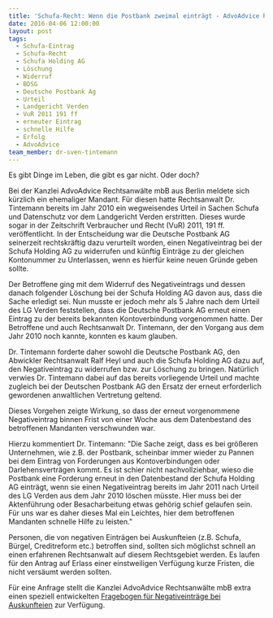 ```yaml
---
title: 'Schufa-Recht: Wenn die Postbank zweimal einträgt - AdvoAdvice hilft schnell bei Löschung von Negativeintrag'
date: 2016-04-06 12:00:00
layout: post
tags:
  - Schufa-Eintrag
  - Schufa-Recht
  - Schufa Holding AG
  - Löschung
  - Widerruf
  - BDSG
  - Deutsche Postbank Ag
  - Urteil
  - Landgericht Verden
  - VuR 2011 191 ff
  - erneuter Eintrag
  - schnelle Hilfe
  - Erfolg
  - AdvoAdvice
team_member: dr-sven-tintemann
---
```



Es gibt Dinge im Leben, die gibt es gar nicht. Oder doch?

Bei der Kanzlei AdvoAdvice Rechtsanwälte mbB aus Berlin meldete sich kürzlich ein ehemaliger Mandant. Für diesen hatte Rechtsanwalt Dr. Tintemann bereits im Jahr 2010 ein wegweisendes Urteil in Sachen Schufa und Datenschutz vor dem Landgericht Verden erstritten. Dieses wurde sogar in der Zeitschrift Verbraucher und Recht (VuR) 2011, 191 ff. veröffentlicht. In der Entscheidung war die Deutsche Postbank AG seinerzeit rechtskräftig dazu verurteilt worden, einen Negativeintrag bei der Schufa Holding AG zu widerrufen und künftig Einträge zu der gleichen Kontonummer zu Unterlassen, wenn es hierfür keine neuen Gründe geben sollte.

Der Betroffene ging mit dem Widerruf des Negativeintrags und dessen danach folgender Löschung bei der Schufa Holding AG davon aus, dass die Sache erledigt sei. Nun musste er jedoch mehr als 5 Jahre nach dem Urteil des LG Verden feststellen, dass die Deutsche Postbank AG erneut einen Eintrag zu der bereits bekannten Kontoverbindung vorgenommen hatte. Der Betroffene und auch Rechtsanwalt Dr. Tintemann, der den Vorgang aus dem Jahr 2010 noch kannte, konnten es kaum glauben.

Dr. Tintemann forderte daher sowohl die Deutsche Postbank AG, den Abwickler Rechtsanwalt Ralf Heyl und auch die Schufa Holding AG dazu auf, den Negativeintrag zu widerrufen bzw. zur Löschung zu bringen. Natürlich verwies Dr. Tintemann dabei auf das bereits vorliegende Urteil und machte zugleich bei der Deutschen Postbank AG den Ersatz der erneut erforderlich gewordenen anwaltlichen Vertretung geltend.

Dieses Vorgehen zeigte Wirkung, so dass der erneut vorgenommene Negativeintrag binnen Frist von einer Woche aus dem Datenbestand des betroffenen Mandanten verschwunden war.

Hierzu kommentiert Dr. Tintemann: "Die Sache zeigt, dass es bei größeren Unternehmen, wie z.B. der Postbank, scheinbar immer wieder zu Pannen bei dem Eintrag von Forderungen aus Kontoverbindungen oder Darlehensverträgen kommt. Es ist schier nicht nachvollziehbar, wieso die Postbank eine Forderung erneut in den Datenbestand der Schufa Holding AG einträgt, wenn sie einen Negativeintrag bereits im Jahr 2011 nach Urteil des LG Verden aus dem Jahr 2010 löschen müsste. Hier muss bei der Aktenführung oder Besacharbeitung etwas gehörig schief gelaufen sein. Für uns war es daher dieses Mal ein Leichtes, hier dem betroffenen Mandanten schnelle Hilfe zu leisten."

Personen, die von negativen Einträgen bei Auskunfteien (z.B. Schufa, Bürgel, Creditreform etc.) betroffen sind, sollten sich möglichst schnell an einen erfahrenen Rechtsanwalt auf diesem Rechtsgebiet werden. Es laufen für den Antrag auf Erlass einer einstweiligen Verfügung kurze Fristen, die nicht versäumt werden sollten.

Für eine Anfrage stellt die Kanzlei AdvoAdvice Rechtsanwälte mbB extra einen speziell entwickelten [Fragebogen für Negativeinträge bei Auskunfteien](/uploads/dokumente/Fragebogen_bei_Negativeintr_gen_in_einer_Wirtschaftsauskunftei.pdf "Fragebogen Negativeinträge") zur Verfügung.
